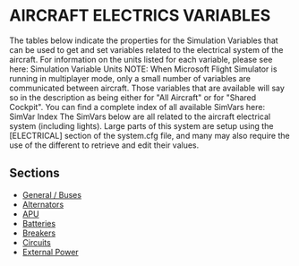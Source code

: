# AIRCRAFT ELECTRICS VARIABLES

The tables below indicate the properties for the Simulation Variables that can be used to get and set variables related to the electrical system of the aircraft. For information on the units listed for each variable, please see here: Simulation Variable Units
NOTE: When Microsoft Flight Simulator is running in multiplayer mode, only a small number of variables are communicated between aircraft. Those variables that are available will say so in the description as being either for "All Aircraft" or for "Shared Cockpit".
You can find a complete index of all available SimVars here: SimVar Index
The SimVars below are all related to the aircraft electrical system (including lights). Large parts of this system are setup using the [ELECTRICAL] section of the system.cfg file, and many may also require the use of the different to retrieve and edit their values.

## Sections

- [General / Buses](general___buses.md)
- [Alternators](alternators.md)
- [APU](apu.md)
- [Batteries](batteries.md)
- [Breakers](breakers.md)
- [Circuits](circuits.md)
- [External Power](external_power.md)